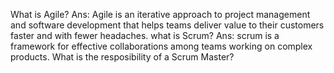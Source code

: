 What is Agile?
Ans: Agile is an iterative approach to project management and software development that helps teams deliver value to their customers faster and with fewer headaches.
what is Scrum?
Ans: scrum is a framework for effective collaborations among teams working on complex products.
What is the resposibility of a Scrum Master?


